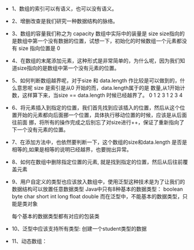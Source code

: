  - 1、数组的索引可以有语义，也可以没有语义。
 - 2、增删改查是我们研究一种数据结构的脉络。
 - 3、数组的容量我们称之为 capacity 数组中实际中的装量是 size
      size指向的是数组中第一个没有数据的位置，试想一下，初始化的时候数组一个元素都没有 size 指向位置是 0
 - 4、在数组的末尾添加元素，这种形式是非常简单的，为什么呢，因为我们知道size指向的是数组中第一个没有元素的位置。
 - 5、如何判断数组越界呢，对于size 和 data.length 作比较是可以做到的，什么意思呢 size 是索引是从0 开始的而，data.length属于的是
      数量,从1开始计数，这样算下来，当size == data.length 时候已经越界了。
      0 1 2 3
      1 2 3 4 
 - 6、将元素插入到指定的位置，我们首先找到应该插入的位置，然后从这个位置开始的元素都向后面挪一个位置，具体执行移动位置的时候，应该是从后面往前面
      挪，将所有的操作完成之后别忘了对size进行++，保证了重新指向了下一个没有元素的位置。
 - 7、在添加方法中，也依然要判断一下，这个数组的size和data.length 是否是相等的,如果是相等的说明已经越界，也要抛出异常。
 - 8、如何在数组中删除指定位置的元素, 就是找到指定的位置，然后从后往前覆盖元素 
 - 9、用户自定义的类型也应该放入数组中，使用泛型这种技术是为了让我们的数据结构可以放置任意数据类型
      Java中只有8种基本的数据类型：
       boolean byte char short int long float double
      而在泛型中，不能基本的数据类型，只能是类对象
      
      每个基本的数据类型都有对应的包装类
 - 10、泛型中应该支持所有类型:
       创建一个student类型的数据
 
 - 11、动态数组：
      
       
       
      
      
 
      
      